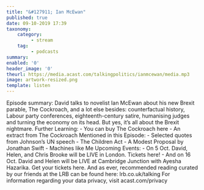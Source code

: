 ```yaml
---
title: "&#127911; Ian McEwan"
published: true
date: 09-10-2019 17:39
taxonomy:
    category:
         - stream
    tag:
         - podcasts
summary:
enabled: '0'
header_image: '0'
theurl: https://media.acast.com/talkingpolitics/ianmcewan/media.mp3
image: artwork-resized.png
template: listen
---
```

 
Episode summary: David talks to novelist Ian McEwan about his new Brexit parable, The Cockroach, and a lot else besides: counterfactual history, Labour party conferences, eighteenth-century satire, humanising judges and turning the economy on its head. But yes, it’s all about the Brexit nightmare. Further Learning: - You can buy The Cockroach here - An extract from The Cockroach Mentioned in this Episode: - Selected quotes from Johnson’s UN speech - The Children Act - A Modest Proposal by Jonathan Swift - Machines like Me Upcoming Events: - On 5 Oct. David, Helen, and Chris Brooke will be LIVE in London. Tickets here! - And on 16 Oct. David and Helen will be LIVE at Cambridge Junction with Ayesha Hazarika. Get your tickets here. And as ever, recommended reading curated by our friends at the LRB can be found here: lrb.co.uk/talking For information regarding your data privacy, visit acast.com/privacy
